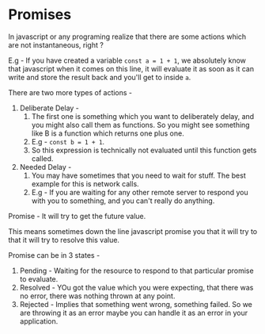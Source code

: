# Promises

In javascript or any programing realize that there are some actions which are not instantaneous, right ?

E.g - If you have created a variable `const a = 1 + 1`, we absolutely know that javascript when it comes on this line, it will evaluate it as soon as it can write and store the result back and you'll get to inside `a`.

There are two more types of actions -

1. Deliberate Delay -
   1. The first one is something which you want to deliberately delay, and you might also call them as functions. So you might see something like B is a function which returns one plus one.
   2. E.g - `const b = 1 + 1`.
   3. So this expression is technically not evaluated until this function gets called.
2. Needed Delay -
   1. You may have sometimes that you need to wait for stuff. The best example for this is network calls.
   2. E.g - If you are waiting for any other remote server to respond you with you to something, and you can't really do anything.

Promise - It will try to get the future value.

This means sometimes down the line javascript promise you that it will try to that it will try to resolve this value.

Promise can be in 3 states -

1. Pending - Waiting for the resource to respond to that particular promise to evaluate.
2. Resolved - YOu got the value which you were expecting, that there was no error, there was nothing thrown at any point.
3. Rejected - Implies that something went wrong, something failed. So we are throwing it as an error maybe you can handle it as an error in your application.
